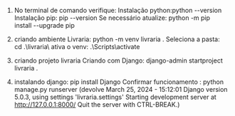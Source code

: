  
1. No terminal de comando verifique:
 Instalação python:python --version
 Instalação pip: pip --version 
    Se necessário atualize: python -m pip install --upgrade pip 


2. criando ambiente
    Livraria:  python -m venv livraria .
    Seleciona a pasta: cd .\livraria\ 
    ativa o venv: .\Scripts\activate

3. criando projeto livraria 
    Criando com Django: django-admin startproject livraria .

4. instalando django:  pip install Django 
    Confirmar funcionamento : python manage.py runserver
    (devolve March 25, 2024 - 15:12:01
    Django version 5.0.3, using settings 'livraria.settings'
    Starting development server at http://127.0.0.1:8000/
    Quit the server with CTRL-BREAK.)